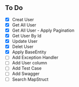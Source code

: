 ## To Do

- [x] Creat User
- [x] Get All User
- [x] Get All User - Apply Pagination
- [x] Get User By Id
- [x] Update User
- [x] Delet User
- [x] Apply BaseEntity
- [ ] Add Exception Handler
- [ ] Add User column
- [ ] Add Test Case
- [ ] Add Swagger
- [ ] Search MapStruct
